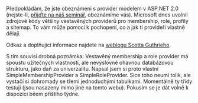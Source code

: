 <!-- dcterms:identifier = aspnetcz#88 -->
<!-- dcterms:title = Zdrojové kódy vestavěných ASP.NET providerů volně ke stažení! -->
<!-- dcterms:abstract = Microsoft uvolnil zdrojové kódy vestavěných providerů v ASP.NET 2.0 - Membership, Role, Profile a SiteMap. -->
<!-- np9:categoryId = 2 -->
<!-- x4w:category = Bezpečnost -->
<!-- np9:authorId = 1 -->
<!-- np9:authorEmail = michal.valasek@altairis.cz -->
<!-- dcterms:creator = Michal Altair Valášek -->
<!-- dcterms:created = 2006-04-14T11:00:00+02:00 -->
<!-- dcterms:date = 2006-04-14T11:00:00+02:00 -->

Předpokládám, že jste obeznámeni s provider modelem v ASP.NET 2.0 (nejste-li, [přijďte na náš seminář](https://www.aspnet.cz/Articles/85-petidilny-seminar-novinky-v-asp-net-2-0.aspx), obeznámíme vás). Microsoft dnes uvolnil zdrojové kódy většiny vestavěných providerů pro membership, role, profily a sitemap. To vám může pomoci k pochopení, co a jak ti provideři vlastně dělají.

Odkaz a doplňující informace najdete na [weblogu Scotta Guthrieho](http://weblogs.asp.net/scottgu/archive/2006/04/13/442772.aspx).

S tím souvisí drobná poznámka: Vestavěný membership a role provider má spoustu užitečných vlastností, ale nevýslovně ohavnou databázovou strukturu, jako daň za univerzalitu. Napsal jsem si proto vlastní SimpleMembershipProvider a SimpleRoleProvider. Sice toho neumí tolik, ale vystačí si dohromady se třemi jednoduchými tabulkami. Momentálně ty třídy testuji (jsou nasazeny mimo jiné na tomto webu). Pokusím se je dát volně k dispozici běem příštího týdne.